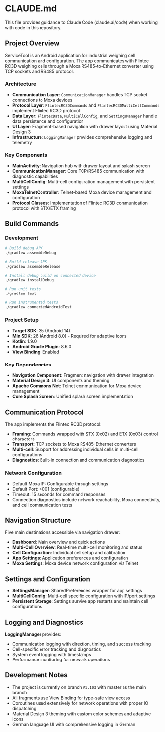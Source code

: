 # CLAUDE.md

This file provides guidance to Claude Code (claude.ai/code) when working with code in this repository.

## Project Overview

ServiceTool is an Android application for industrial weighing cell communication and configuration. The app communicates with Flintec RC3D weighing cells through a Moxa RS485-to-Ethernet converter using TCP sockets and RS485 protocol.

### Architecture

- **Communication Layer**: `CommunicationManager` handles TCP socket connections to Moxa devices
- **Protocol Layer**: `FlintecRC3DCommands` and `FlintecRC3DMultiCellCommands` implement Flintec RC3D protocol
- **Data Layer**: `FlintecData`, `MultiCellConfig`, and `SettingsManager` handle data persistence and configuration
- **UI Layer**: Fragment-based navigation with drawer layout using Material Design 3
- **Infrastructure**: `LoggingManager` provides comprehensive logging and telemetry

### Key Components

- **MainActivity**: Navigation hub with drawer layout and splash screen
- **CommunicationManager**: Core TCP/RS485 communication with diagnostic capabilities
- **MultiCellConfig**: Multi-cell configuration management with persistent settings
- **MoxaTelnetController**: Telnet-based Moxa device management and configuration
- **Protocol Classes**: Implementation of Flintec RC3D communication protocol with STX/ETX framing

## Build Commands

### Development
```bash
# Build debug APK
./gradlew assembleDebug

# Build release APK  
./gradlew assembleRelease

# Install debug build on connected device
./gradlew installDebug

# Run unit tests
./gradlew test

# Run instrumented tests
./gradlew connectedAndroidTest
```

### Project Setup
- **Target SDK**: 35 (Android 14)
- **Min SDK**: 26 (Android 8.0) - Required for adaptive icons
- **Kotlin**: 1.9.0
- **Android Gradle Plugin**: 8.6.0
- **View Binding**: Enabled

### Key Dependencies
- **Navigation Component**: Fragment navigation with drawer integration
- **Material Design 3**: UI components and theming
- **Apache Commons Net**: Telnet communication for Moxa device management
- **Core Splash Screen**: Unified splash screen implementation

## Communication Protocol

The app implements the Flintec RC3D protocol:
- **Framing**: Commands wrapped with STX (0x02) and ETX (0x03) control characters
- **Transport**: TCP sockets to Moxa RS485-Ethernet converters
- **Multi-cell**: Support for addressing individual cells in multi-cell configurations
- **Diagnostics**: Built-in connection and communication diagnostics

### Network Configuration
- Default Moxa IP: Configurable through settings
- Default Port: 4001 (configurable)
- Timeout: 15 seconds for command responses
- Connection diagnostics include network reachability, Moxa connectivity, and cell communication tests

## Navigation Structure

Five main destinations accessible via navigation drawer:
- **Dashboard**: Main overview and quick actions
- **Multi-Cell Overview**: Real-time multi-cell monitoring and status
- **Cell Configuration**: Individual cell setup and calibration
- **App Settings**: Application preferences and configuration
- **Moxa Settings**: Moxa device network configuration via Telnet

## Settings and Configuration

- **SettingsManager**: SharedPreferences wrapper for app settings
- **MultiCellConfig**: Multi-cell specific configuration with IP/port settings
- **Persistent Storage**: Settings survive app restarts and maintain cell configurations

## Logging and Diagnostics

**LoggingManager** provides:
- Communication logging with direction, timing, and success tracking
- Cell-specific error tracking and diagnostics  
- System event logging with timestamps
- Performance monitoring for network operations

## Development Notes

- The project is currently on branch `V1.103` with master as the main branch
- All fragments use View Binding for type-safe view access  
- Coroutines used extensively for network operations with proper IO dispatching
- Material Design 3 theming with custom color schemes and adaptive icons
- German language UI with comprehensive logging in German